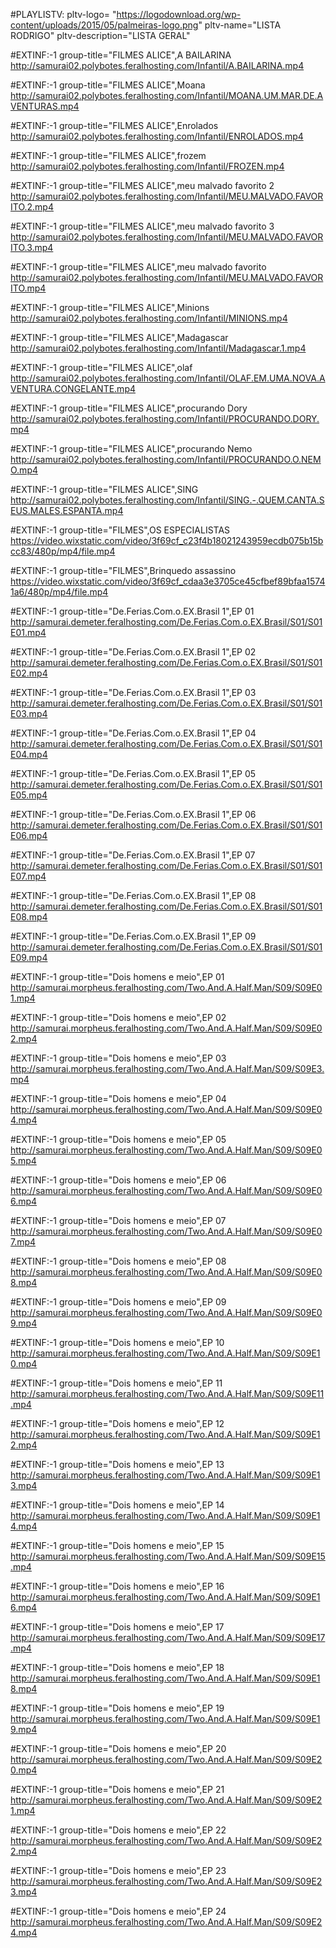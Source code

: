 #PLAYLISTV: pltv-logo= "https://logodownload.org/wp-content/uploads/2015/05/palmeiras-logo.png" pltv-name="LISTA RODRIGO" pltv-description="LISTA GERAL" 


#EXTINF:-1 group-title="FILMES ALICE",A BAILARINA
http://samurai02.polybotes.feralhosting.com/Infantil/A.BAILARINA.mp4

#EXTINF:-1 group-title="FILMES ALICE",Moana
http://samurai02.polybotes.feralhosting.com/Infantil/MOANA.UM.MAR.DE.AVENTURAS.mp4

#EXTINF:-1 group-title="FILMES ALICE",Enrolados
http://samurai02.polybotes.feralhosting.com/Infantil/ENROLADOS.mp4

#EXTINF:-1 group-title="FILMES ALICE",frozem
http://samurai02.polybotes.feralhosting.com/Infantil/FROZEN.mp4

#EXTINF:-1 group-title="FILMES ALICE",meu malvado favorito 2
http://samurai02.polybotes.feralhosting.com/Infantil/MEU.MALVADO.FAVORITO.2.mp4

#EXTINF:-1 group-title="FILMES ALICE",meu malvado favorito 3
http://samurai02.polybotes.feralhosting.com/Infantil/MEU.MALVADO.FAVORITO.3.mp4

#EXTINF:-1 group-title="FILMES ALICE",meu malvado favorito
http://samurai02.polybotes.feralhosting.com/Infantil/MEU.MALVADO.FAVORITO.mp4

#EXTINF:-1 group-title="FILMES ALICE",Minions
http://samurai02.polybotes.feralhosting.com/Infantil/MINIONS.mp4

#EXTINF:-1 group-title="FILMES ALICE",Madagascar
http://samurai02.polybotes.feralhosting.com/Infantil/Madagascar.1.mp4

#EXTINF:-1 group-title="FILMES ALICE",olaf
http://samurai02.polybotes.feralhosting.com/Infantil/OLAF.EM.UMA.NOVA.AVENTURA.CONGELANTE.mp4

#EXTINF:-1 group-title="FILMES ALICE",procurando Dory
http://samurai02.polybotes.feralhosting.com/Infantil/PROCURANDO.DORY.mp4

#EXTINF:-1 group-title="FILMES ALICE",procurando Nemo
http://samurai02.polybotes.feralhosting.com/Infantil/PROCURANDO.O.NEMO.mp4

#EXTINF:-1 group-title="FILMES ALICE",SING
http://samurai02.polybotes.feralhosting.com/Infantil/SING.-.QUEM.CANTA.SEUS.MALES.ESPANTA.mp4

#EXTINF:-1 group-title="FILMES",OS ESPECIALISTAS
https://video.wixstatic.com/video/3f69cf_c23f4b18021243959ecdb075b15bcc83/480p/mp4/file.mp4

#EXTINF:-1 group-title="FILMES",Brinquedo assassino
https://video.wixstatic.com/video/3f69cf_cdaa3e3705ce45cfbef89bfaa15741a6/480p/mp4/file.mp4


#EXTINF:-1 group-title="De.Ferias.Com.o.EX.Brasil 1",EP 01
http://samurai.demeter.feralhosting.com/De.Ferias.Com.o.EX.Brasil/S01/S01E01.mp4

#EXTINF:-1 group-title="De.Ferias.Com.o.EX.Brasil 1",EP 02
http://samurai.demeter.feralhosting.com/De.Ferias.Com.o.EX.Brasil/S01/S01E02.mp4

#EXTINF:-1 group-title="De.Ferias.Com.o.EX.Brasil 1",EP 03
http://samurai.demeter.feralhosting.com/De.Ferias.Com.o.EX.Brasil/S01/S01E03.mp4

#EXTINF:-1 group-title="De.Ferias.Com.o.EX.Brasil 1",EP 04
http://samurai.demeter.feralhosting.com/De.Ferias.Com.o.EX.Brasil/S01/S01E04.mp4

#EXTINF:-1 group-title="De.Ferias.Com.o.EX.Brasil 1",EP 05
http://samurai.demeter.feralhosting.com/De.Ferias.Com.o.EX.Brasil/S01/S01E05.mp4

#EXTINF:-1 group-title="De.Ferias.Com.o.EX.Brasil 1",EP 06
http://samurai.demeter.feralhosting.com/De.Ferias.Com.o.EX.Brasil/S01/S01E06.mp4

#EXTINF:-1 group-title="De.Ferias.Com.o.EX.Brasil 1",EP 07
http://samurai.demeter.feralhosting.com/De.Ferias.Com.o.EX.Brasil/S01/S01E07.mp4

#EXTINF:-1 group-title="De.Ferias.Com.o.EX.Brasil 1",EP 08
http://samurai.demeter.feralhosting.com/De.Ferias.Com.o.EX.Brasil/S01/S01E08.mp4

#EXTINF:-1 group-title="De.Ferias.Com.o.EX.Brasil 1",EP 09
http://samurai.demeter.feralhosting.com/De.Ferias.Com.o.EX.Brasil/S01/S01E09.mp4

#EXTINF:-1 group-title="Dois homens e meio",EP 01
http://samurai.morpheus.feralhosting.com/Two.And.A.Half.Man/S09/S09E01.mp4

#EXTINF:-1 group-title="Dois homens e meio",EP 02
http://samurai.morpheus.feralhosting.com/Two.And.A.Half.Man/S09/S09E02.mp4

#EXTINF:-1 group-title="Dois homens e meio",EP 03
http://samurai.morpheus.feralhosting.com/Two.And.A.Half.Man/S09/S09E3.mp4

#EXTINF:-1 group-title="Dois homens e meio",EP 04
http://samurai.morpheus.feralhosting.com/Two.And.A.Half.Man/S09/S09E04.mp4

#EXTINF:-1 group-title="Dois homens e meio",EP 05
http://samurai.morpheus.feralhosting.com/Two.And.A.Half.Man/S09/S09E05.mp4

#EXTINF:-1 group-title="Dois homens e meio",EP 06
http://samurai.morpheus.feralhosting.com/Two.And.A.Half.Man/S09/S09E06.mp4

#EXTINF:-1 group-title="Dois homens e meio",EP 07
http://samurai.morpheus.feralhosting.com/Two.And.A.Half.Man/S09/S09E07.mp4

#EXTINF:-1 group-title="Dois homens e meio",EP 08
http://samurai.morpheus.feralhosting.com/Two.And.A.Half.Man/S09/S09E08.mp4

#EXTINF:-1 group-title="Dois homens e meio",EP 09
http://samurai.morpheus.feralhosting.com/Two.And.A.Half.Man/S09/S09E09.mp4

#EXTINF:-1 group-title="Dois homens e meio",EP 10
http://samurai.morpheus.feralhosting.com/Two.And.A.Half.Man/S09/S09E10.mp4

#EXTINF:-1 group-title="Dois homens e meio",EP 11
http://samurai.morpheus.feralhosting.com/Two.And.A.Half.Man/S09/S09E11.mp4

#EXTINF:-1 group-title="Dois homens e meio",EP 12
http://samurai.morpheus.feralhosting.com/Two.And.A.Half.Man/S09/S09E12.mp4

#EXTINF:-1 group-title="Dois homens e meio",EP 13
http://samurai.morpheus.feralhosting.com/Two.And.A.Half.Man/S09/S09E13.mp4

#EXTINF:-1 group-title="Dois homens e meio",EP 14
http://samurai.morpheus.feralhosting.com/Two.And.A.Half.Man/S09/S09E14.mp4

#EXTINF:-1 group-title="Dois homens e meio",EP 15
http://samurai.morpheus.feralhosting.com/Two.And.A.Half.Man/S09/S09E15.mp4

#EXTINF:-1 group-title="Dois homens e meio",EP 16
http://samurai.morpheus.feralhosting.com/Two.And.A.Half.Man/S09/S09E16.mp4

#EXTINF:-1 group-title="Dois homens e meio",EP 17
http://samurai.morpheus.feralhosting.com/Two.And.A.Half.Man/S09/S09E17.mp4

#EXTINF:-1 group-title="Dois homens e meio",EP 18
http://samurai.morpheus.feralhosting.com/Two.And.A.Half.Man/S09/S09E18.mp4

#EXTINF:-1 group-title="Dois homens e meio",EP 19
http://samurai.morpheus.feralhosting.com/Two.And.A.Half.Man/S09/S09E19.mp4

#EXTINF:-1 group-title="Dois homens e meio",EP 20
http://samurai.morpheus.feralhosting.com/Two.And.A.Half.Man/S09/S09E20.mp4

#EXTINF:-1 group-title="Dois homens e meio",EP 21
http://samurai.morpheus.feralhosting.com/Two.And.A.Half.Man/S09/S09E21.mp4

#EXTINF:-1 group-title="Dois homens e meio",EP 22
http://samurai.morpheus.feralhosting.com/Two.And.A.Half.Man/S09/S09E22.mp4

#EXTINF:-1 group-title="Dois homens e meio",EP 23
http://samurai.morpheus.feralhosting.com/Two.And.A.Half.Man/S09/S09E23.mp4

#EXTINF:-1 group-title="Dois homens e meio",EP 24
http://samurai.morpheus.feralhosting.com/Two.And.A.Half.Man/S09/S09E24.mp4
